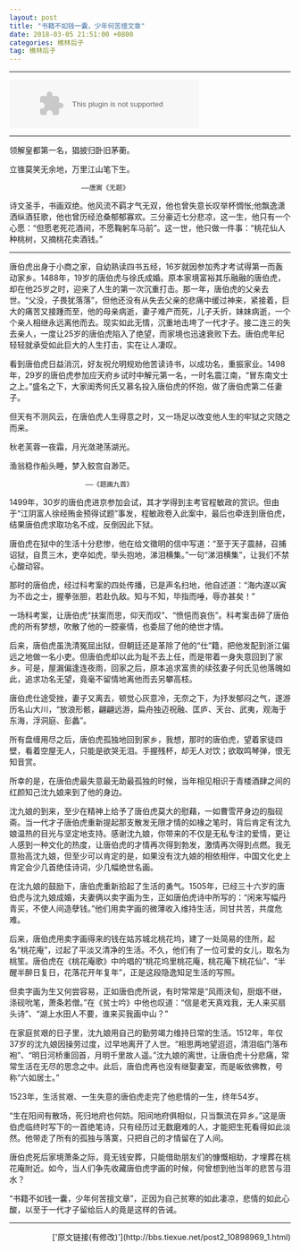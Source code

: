 ```yaml
---
layout: post
title: "书籍不如钱一囊，少年何苦擅文章"
date: 2018-03-05 21:51:00 +0800
categories: 樵林后子
tag: 樵林后子
---
```


-----------------------------------------

<embed src="//music.163.com/style/swf/widget.swf?sid=201960&type=2&auto=1&width=320&height=66" width="340" height="86"  allowNetworking="all"></embed>

-----------------------------------------

  领解皇都第一名，猖披归卧旧茅蘅。

  立锥莫笑无余地，万里江山笔下生。

                      ——唐寅《无题》

诗文圣手，书画双绝。他风流不羁才气无双，他也曾失意长叹举杯惆怅;他飘逸潇洒纵酒狂歌，他也曾历经沧桑郁郁寡欢。三分豪迈七分悲凉，这一生，他只有一个心愿：“但愿老死花酒间，不愿鞠躬车马前”。这一世，他只做一件事：“桃花仙人种桃树，又摘桃花卖酒钱。”

-----------------------------------------

唐伯虎出身于小商之家，自幼熟读四书五经，16岁就因参加秀才考试得第一而轰动家乡。1488年，19岁的唐伯虎与徐氏成婚。原本家境富裕其乐融融的唐伯虎，却在他25岁之时，迎来了人生的第一次沉重打击。那一年，唐伯虎的父亲去世。“父没，子畏犹落落”，但他还没有从失去父亲的悲痛中缓过神来，紧接着，巨大的痛苦又接踵而至，他的母亲病逝，妻子难产而死，儿子夭折，妹妹病逝，一个个亲人相继永远离他而去。现实如此无情，沉重地击垮了一代才子。接二连三的失去亲人，一度让25岁的唐伯虎陷入了绝望，而家境也迅速衰败下去。唐伯虎年纪轻轻就承受如此巨大的人生打击，实在让人凄叹。

看到唐伯虎日益消沉，好友祝允明规劝他苦读诗书，以成功名，重振家业。1498年，29岁的唐伯虎参加应天府乡试时中解元第一名，一时名震江南，“冒东南文士之上。”盛名之下，大家闺秀何氏又慕名投入唐伯虎的怀抱，做了唐伯虎第二任妻子。

但天有不测风云，在唐伯虎人生得意之时，又一场足以改变他人生的牢狱之灾随之而来。

  秋老芙蓉一夜霜，月光潋滟荡湖光。

  渔翁稳作船头睡，梦入鲛宫自渺茫。

                       ——《题画九首》

1499年，30岁的唐伯虎进京参加会试，其才学得到主考官程敏政的赏识。但由于“江阴富人徐经贿金预得试题”事发，程敏政卷入此案中，最后也牵连到唐伯虎，结果唐伯虎求取功名不成，反倒因此下狱。

唐伯虎在狱中的生活十分悲惨，他在给文徵明的信中写道：“至于天子震赫，召捕诏狱，自贯三木，吏卒如虎，举头抱地，涕泪横集。”一句“涕泪横集”，让我们不禁心酸动容。

那时的唐伯虎，经过科考案的四处传播，已是声名扫地，他自述道：“海内遂以寅为不齿之士，握拳张胆，若赴仇敌。知与不知，毕指而唾，辱亦甚矣！”

一场科考案，让唐伯虎“扶案而思，仰天而叹”、“愤悒而哀伤”。科考案击碎了唐伯虎的所有梦想，吹散了他的一腔豪情，也委屈了他的绝世才情。

后来，唐伯虎虽洗清冤屈出狱，但朝廷还是革除了他的“仕”籍，把他发配到浙江偏远之地做一名小吏。但唐伯虎却以此为耻不去上任，而是带着一身失意回到了家乡。可是，屋漏偏逢连夜雨，回家之后，原本追求富贵的续弦妻子何氏见他落魄如此，追求功名无望，竟毫不留情地离他而去另攀高枝。

唐伯虎仕途受挫，妻子又离去，顿觉心灰意冷，无奈之下，为抒发郁闷之气，遂游历名山大川，“放浪形骸，翩翩远游，扁舟独迈祝融、匡庐、天台、武夷，观海于东海，浮洞庭、彭蠡”。

所有盘缠用尽之后，唐伯虎孤独地回到家乡，我想，那时的唐伯虎，望着家徒四壁，看着空屋无人，只能是欲哭无泪。手握残杯，却无人对饮；欲取鸣琴弹，恨无知音赏。

所幸的是，在唐伯虎最失意最无助最孤独的时候，当年相见相识于青楼酒肆之间的红颜知己沈九娘来到了他的身边。

沈九娘的到来，至少在精神上给予了唐伯虎莫大的慰藉，一如曹雪芹身边的脂砚斋。当一代才子唐伯虎重新提起那支散发无限才情的如椽之笔时，背后肯定有沈九娘温热的目光与坚定地支持。感谢沈九娘，你带来的不仅是无私专注的爱情，更让人感到一种文化的热度，让唐伯虎的才情再次得到勃发，激情再次得到点燃。我无意抬高沈九娘，但至少可以肯定的是，如果没有沈九娘的相依相伴，中国文化史上肯定会少几首绝佳诗词，少几幅绝世名画。

在沈九娘的鼓励下，唐伯虎重新拾起了生活的勇气。1505年，已经三十六岁的唐伯虎与沈九娘成婚，夫妻俩以卖字画为生，正如唐伯虎诗中所写的：“闲来写幅丹青买，不使人间造孽钱。”他们用卖字画的微薄收入维持生活，同甘共苦，共度危难。

后来，唐伯虎用卖字画得来的钱在姑苏城北桃花坞，建了一处简易的住所，起名“桃花庵”，过起了平淡又清净的生活。不久，他们有了一位可爱的女儿，取名为桃笙。唐伯虎在《桃花庵歌》中吟唱的“桃花坞里桃花庵，桃花庵下桃花仙”、“半醒半醉日复日，花落花开年复年”，正是这段隐逸知足生活的写照。

但卖字画为生又何尝容易，正如唐伯虎所说，有时常常是“风雨浃旬，厨烟不继，涤砚吮笔，萧条若僧。”在《贫士吟》中他也叹道：“信是老天真戏我，无人来买扇头诗”、“湖上水田人不要，谁来买我画中山？”

在家庭贫艰的日子里，沈九娘用自己的勤劳竭力维持日常的生活。1512年，年仅37岁的沈九娘因操劳过度，过早地离开了人世。“相思两地望迢迢，清泪临门落布袍”、“明日河桥重回首，月明千里故人遥。”沈九娘的离世，让唐伯虎十分悲痛，常常生活在无尽的思念之中。此后，唐伯虎再也没有继娶妻室，而是皈依佛教，号称“六如居士。”

1523年，生活贫艰、一生失意的唐伯虎走完了他悲情的一生，终年54岁。

“生在阳间有散场，死归地府也何妨。阳间地府俱相似，只当飘流在异乡。”这是唐伯虎临终时写下的一首绝笔诗，只有经历过无数磨难的人，才能把生死看得如此淡然。他带走了所有的孤独与落寞，只把自己的才情留在了人间。

唐伯虎死后家境萧条之际，竟无钱安葬，只能借助朋友们的慷慨相助，才埋葬在桃花庵附近。如今，当人们争先收藏唐伯虎字画的时候，何曾想到他当年的悲苦与泪水？

“书籍不如钱一囊，少年何苦擅文章”，正因为自己贫寒的如此凄凉，悲情的如此心酸，以至于一代才子留给后人的竟是这样的告诫。

-----------------------------------------
<p align="right">['原文链接(有修改)'](http://bbs.tiexue.net/post2_10898969_1.html)</p>
